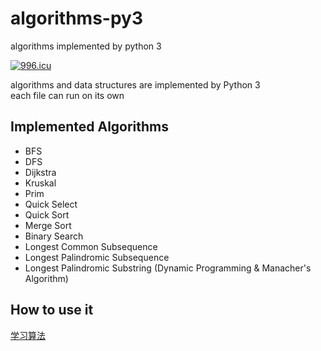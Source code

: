 # algorithms-py3
algorithms implemented by python 3

[![996.icu](https://img.shields.io/badge/link-996.icu-red.svg)](https://996.icu)   

algorithms and data structures are implemented by Python 3   
each file can run on its own

## Implemented Algorithms
* BFS
* DFS
* Dijkstra
* Kruskal
* Prim
* Quick Select
* Quick Sort
* Merge Sort
* Binary Search
* Longest Common Subsequence
* Longest Palindromic Subsequence
* Longest Palindromic Substring  (Dynamic Programming & Manacher's Algorithm)

## How to use it



[学习算法](./learn_zh.md)
